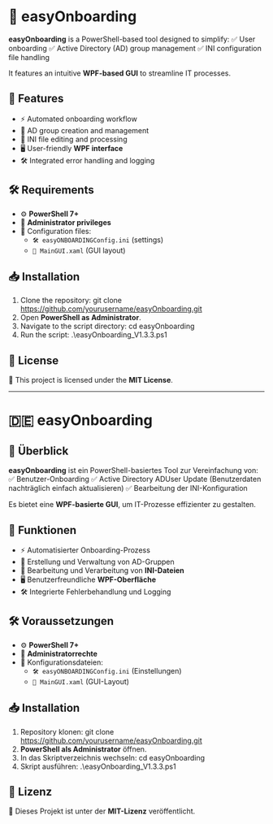 # 🚀 easyOnboarding
**easyOnboarding** is a PowerShell-based tool designed to simplify:
✅ User onboarding
✅ Active Directory (AD) group management
✅ INI configuration file handling

It features an intuitive **WPF-based GUI** to streamline IT processes.

## 🔹 Features
- ⚡ Automated onboarding workflow
- 🏢 AD group creation and management
- 📝 INI file editing and processing
- 🖥️ User-friendly **WPF interface**
- 🛠️ Integrated error handling and logging

## 🛠️ Requirements
- ⚙️ **PowerShell 7+**
- 🔑 **Administrator privileges**
- 📂 Configuration files:
  - `🛠 easyONBOARDINGConfig.ini` (settings)
  - `📜 MainGUI.xaml` (GUI layout)

## 📥 Installation
1. Clone the repository:
   git clone https://github.com/yourusername/easyOnboarding.git
3. Open **PowerShell as Administrator**.
4. Navigate to the script directory:
   cd easyOnboarding
5. Run the script:
   .\easyOnboarding_V1.3.3.ps1


## 📜 License
📝 This project is licensed under the **MIT License**.

---

# 🇩🇪 easyOnboarding

## 📌 Überblick
**easyOnboarding** ist ein PowerShell-basiertes Tool zur Vereinfachung von:
✅ Benutzer-Onboarding
✅ Active Directory ADUser Update (Benutzerdaten nachträglich einfach aktualisieren)
✅ Bearbeitung der INI-Konfiguration

Es bietet eine **WPF-basierte GUI**, um IT-Prozesse effizienter zu gestalten.

## 🔹 Funktionen
- ⚡ Automatisierter Onboarding-Prozess
- 🏢 Erstellung und Verwaltung von AD-Gruppen
- 📝 Bearbeitung und Verarbeitung von **INI-Dateien**
- 🖥️ Benutzerfreundliche **WPF-Oberfläche**
- 🛠️ Integrierte Fehlerbehandlung und Logging

## 🛠️ Voraussetzungen
- ⚙️ **PowerShell 7+**
- 🔑 **Administratorrechte**
- 📂 Konfigurationsdateien:
  - `🛠 easyONBOARDINGConfig.ini` (Einstellungen)
  - `📜 MainGUI.xaml` (GUI-Layout)

## 📥 Installation
1. Repository klonen:
   git clone https://github.com/yourusername/easyOnboarding.git
3. **PowerShell als Administrator** öffnen.
4. In das Skriptverzeichnis wechseln:
   cd easyOnboarding
5. Skript ausführen:
   .\easyOnboarding_V1.3.3.ps1

## 📜 Lizenz
📝 Dieses Projekt ist unter der **MIT-Lizenz** veröffentlicht.
